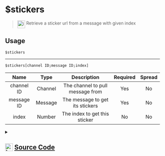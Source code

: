 # $stickers
> <img align="top" src="https://upload.wikimedia.org/wikipedia/commons/thumb/e/e4/Infobox_info_icon.svg/160px-Infobox_info_icon.svg.png?20150409153300" alt="image" width="25" height="auto"> Retrieve a sticker url from a message with given index
## Usage
```
$stickers
```
---
```
$stickers[channel ID;message ID;index]
```
| Name | Type | Description | Required | Spread
| :---: | :---: | :---: | :---: | :---: |
channel ID | Channel | The channel to pull message from | Yes | No
message ID | Message | The message to get its stickers | Yes | No
index | Number | The index to get this sticker | No | No
<details>
<summary>
    
## <img align="top" src="https://cdn4.iconfinder.com/data/icons/iconsimple-logotypes/512/github-512.png" alt="image" width="25" height="auto">  [Source Code](https://github.com/tryforge/ForgeScript-V2/blob/main/src/native/stickers.ts)
    
</summary>
    
```ts
import { BaseChannel } from "discord.js"
import { ArgType, NativeFunction, Return } from "../structures"

export default new NativeFunction({
    name: "$stickers",
    version: "1.0.3",
    description: "Retrieve a sticker url from a message with given index",
    brackets: false,
    unwrap: true,
    args: [
        {
            name: "channel ID",
            rest: false,
            required: true,
            description: "The channel to pull message from",
            type: ArgType.Channel,
            check: (i: BaseChannel) => i.isTextBased(),
        },
        {
            name: "message ID",
            pointer: 0,
            description: "The message to get its stickers",
            rest: false,
            required: true,
            type: ArgType.Message,
        },
        {
            name: "index",
            rest: false,
            description: "The index to get this sticker",
            type: ArgType.Number,
        },
    ],
    execute(ctx, [, message, index]) {
        index ??= 1
        return Return.success((message ?? ctx.message)?.stickers.at(index)?.url)
    },
})

```
    
</details>